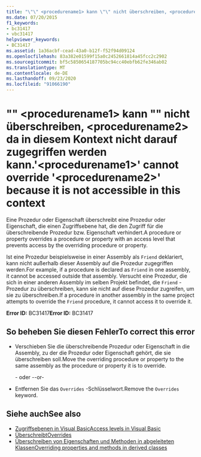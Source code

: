 ```yaml
---
title: "\"\" <procedurename1> kann \"\" nicht überschreiben, <procedurename2> da in diesem Kontext nicht darauf zugegriffen werden kann."
ms.date: 07/20/2015
f1_keywords:
- bc31417
- vbc31417
helpviewer_keywords:
- BC31417
ms.assetid: 1a36acbf-cead-43a0-b12f-f52f94d09124
ms.openlocfilehash: 83a382e01599f15a0c2452661814a45fcc2c2902
ms.sourcegitcommit: bf5c5850654187705bc94cc40ebfb62fe346ab02
ms.translationtype: MT
ms.contentlocale: de-DE
ms.lasthandoff: 09/23/2020
ms.locfileid: "91066190"
---
```

# <a name="procedurename1-cannot-override-procedurename2-because-it-is-not-accessible-in-this-context"></a><span data-ttu-id="e9f9b-102">"" \<procedurename1> kann "" nicht überschreiben, \<procedurename2> da in diesem Kontext nicht darauf zugegriffen werden kann.</span><span class="sxs-lookup"><span data-stu-id="e9f9b-102">'\<procedurename1>' cannot override '\<procedurename2>' because it is not accessible in this context</span></span>

<span data-ttu-id="e9f9b-103">Eine Prozedur oder Eigenschaft überschreibt eine Prozedur oder Eigenschaft, die einen Zugriffsebene hat, die den Zugriff für die überschreibende Prozedur bzw. Eigenschaft verhindert.</span><span class="sxs-lookup"><span data-stu-id="e9f9b-103">A procedure or property overrides a procedure or property with an access level that prevents access by the overriding procedure or property.</span></span>  
  
 <span data-ttu-id="e9f9b-104">Ist eine Prozedur beispielsweise in einer Assembly als `Friend` deklariert, kann nicht außerhalb dieser Assembly auf die Prozedur zugegriffen werden.</span><span class="sxs-lookup"><span data-stu-id="e9f9b-104">For example, if a procedure is declared as `Friend` in one assembly, it cannot be accessed outside that assembly.</span></span> <span data-ttu-id="e9f9b-105">Versucht eine Prozedur, die sich in einer anderen Assembly im selben Projekt befindet, die `Friend` -Prozedur zu überschreiben, kann sie nicht auf diese Prozedur zugreifen, um sie zu überschreiben.</span><span class="sxs-lookup"><span data-stu-id="e9f9b-105">If a procedure in another assembly in the same project attempts to override the `Friend` procedure, it cannot access it to override it.</span></span>  
  
 <span data-ttu-id="e9f9b-106">**Error ID:** BC31417</span><span class="sxs-lookup"><span data-stu-id="e9f9b-106">**Error ID:** BC31417</span></span>  
  
## <a name="to-correct-this-error"></a><span data-ttu-id="e9f9b-107">So beheben Sie diesen Fehler</span><span class="sxs-lookup"><span data-stu-id="e9f9b-107">To correct this error</span></span>  
  
- <span data-ttu-id="e9f9b-108">Verschieben Sie die überschreibende Prozedur oder Eigenschaft in die Assembly, zu der die Prozedur oder Eigenschaft gehört, die sie überschreiben soll.</span><span class="sxs-lookup"><span data-stu-id="e9f9b-108">Move the overriding procedure or property to the same assembly as the procedure or property it is to override.</span></span>  
  
     <span data-ttu-id="e9f9b-109">- oder -</span><span class="sxs-lookup"><span data-stu-id="e9f9b-109">-or-</span></span>  
  
- <span data-ttu-id="e9f9b-110">Entfernen Sie das `Overrides` -Schlüsselwort.</span><span class="sxs-lookup"><span data-stu-id="e9f9b-110">Remove the `Overrides` keyword.</span></span>  
  
## <a name="see-also"></a><span data-ttu-id="e9f9b-111">Siehe auch</span><span class="sxs-lookup"><span data-stu-id="e9f9b-111">See also</span></span>

- [<span data-ttu-id="e9f9b-112">Zugriffsebenen in Visual Basic</span><span class="sxs-lookup"><span data-stu-id="e9f9b-112">Access levels in Visual Basic</span></span>](../programming-guide/language-features/declared-elements/access-levels.md)
- [<span data-ttu-id="e9f9b-113">Überschreibt</span><span class="sxs-lookup"><span data-stu-id="e9f9b-113">Overrides</span></span>](../language-reference/modifiers/overrides.md)
- [<span data-ttu-id="e9f9b-114">Überschreiben von Eigenschaften und Methoden in abgeleiteten Klassen</span><span class="sxs-lookup"><span data-stu-id="e9f9b-114">Overriding properties and methods in derived classes</span></span>](../programming-guide/language-features/objects-and-classes/inheritance-basics.md#overriding-properties-and-methods-in-derived-classes)

